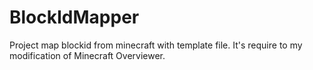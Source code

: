 # BlockIdMapper
Project map blockid from minecraft with template file. It's require to my modification of Minecraft Overviewer.
